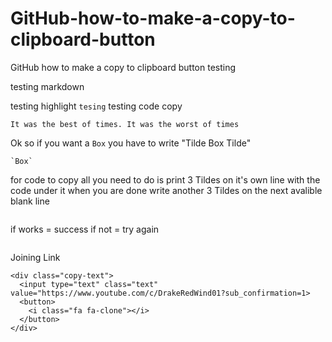 # GitHub-how-to-make-a-copy-to-clipboard-button
 GitHub how to make a copy to clipboard button
testing

testing markdown 

testing highlight `tesing`
testing code copy
```
It was the best of times. It was the worst of times
```


Ok so if you want a `Box` you have to write "Tilde Box Tilde" 
```
`Box`
```

for code to copy all you need to do is print 3 Tildes on it's own line with the code under it when you are done write another 3 Tildes on the next avalible blank line
```
```
if works = success
if not = try again
```
```







<div class="container">
    <div class="label">
      Joining Link
    </div>
  
    <div class="copy-text">
      <input type="text" class="text" value="https://www.youtube.com/c/DrakeRedWind01?sub_confirmation=1>
      <button>
        <i class="fa fa-clone"></i>
      </button>
    </div>
  </div>